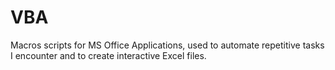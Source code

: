 # VBA
Macros scripts for MS Office Applications, used to automate repetitive tasks I encounter and to create interactive Excel files.
